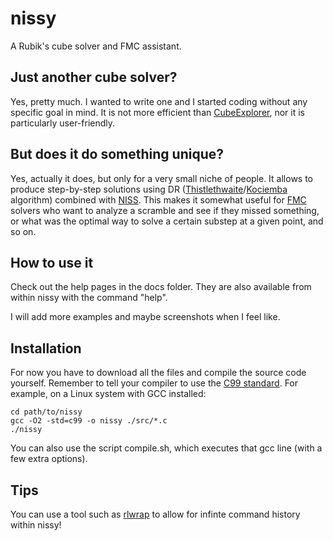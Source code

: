# nissy
A Rubik's cube solver and FMC assistant.

## Just another cube solver?
Yes, pretty much. I wanted to write one and I started coding without any
specific goal in mind. It is not more efficient than [CubeExplorer](http://kociemba.org/cube.htm), nor it is
particularly user-friendly.

## But does it do something unique?
Yes, actually it does, but only for a very small niche of people. It allows to produce step-by-step solutions using DR
([Thistlethwaite](/https://www.speedsolving.com/wiki/index.php/Thistlethwaite%27s_algorithm)/[Kociemba](https://www.speedsolving.com/wiki/index.php/Kociemba%27s_Algorithm) algorithm)
combined with [NISS](https://www.speedsolving.com/wiki/index.php/Fewest_Moves_techniques). This makes it somewhat useful for [FMC](https://www.speedsolving.com/wiki/index.php/Fewest_Moves_Challenge) solvers who want to analyze a scramble and see if they missed something,
or what was the optimal way to solve a certain substep at a given point, and so on.

## How to use it
Check out the help pages in the docs folder. They are also available from
within nissy with the command "help".

I will add more examples and maybe screenshots when I feel like.

## Installation
For now you have to download all the files and compile the source 
code yourself. Remember to tell your
compiler to use the [C99 standard](https://en.wikipedia.org/wiki/C99). For
example, on a Linux system with GCC installed:

```
cd path/to/nissy
gcc -O2 -std=c99 -o nissy ./src/*.c
./nissy
```

You can also use the script compile.sh, which executes that
gcc line (with a few extra options).

## Tips
You can use a tool such as [rlwrap](https://github.com/hanslub42/rlwrap) to allow
for infinte command history within nissy!
